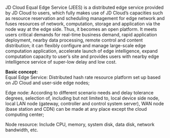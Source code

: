 JD Cloud Equal Edge Service (JEES) is a distributed edge service provided by JD Cloud to users, which fully makes use of JD Cloud’s capacities such as resource reservation and scheduling management for edge network and fuses resources of network, computation, storage and application via the node way at the edge side. Thus, it becomes an open platform. It meets users critical demands for real-time business demand, rapid application deployment, nearby data processing, remote control and content distribution; it can flexibly configure and manage large-scale edge computation application, accelerate launch of edge intelligence, expand computation capacity to user’s site and provides users with nearby edge intelligence service of super-low delay and low cost.

​**Basic concept:**<br>
Equal Edge Service: Distributed hash rate resource platform set up based on JD Cloud and user-side edge nodes;

Edge node: According to different scenario needs and delay tolerance degrees, selection of, including but not limited to, local device side node, local LAN node (gateway, controller and control system server), WAN node (base station and CDN) can be made at any place except the cloud computing center;

Node resource: Include CPU, memory, system disk, data disk, network bandwidth, etc.
